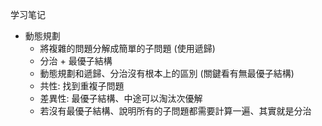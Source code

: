 学习笔记

- 動態規劃
    - 將複雜的問題分解成簡單的子問題 (使用遞歸)
    - 分治 + 最優子結構
    - 動態規劃和遞歸、分治沒有根本上的區別 (關鍵看有無最優子結構)
    - 共性: 找到重複子問題
    - 差異性: 最優子結構、中途可以淘汰次優解
    - 若沒有最優子結構、說明所有的子問題都需要計算一遍、其實就是分治